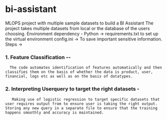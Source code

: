 # bi-assistant
MLOPS project with multiple sample datasets to build a BI Assistant
The project takes multiple datasets from local or the database of the users choosing. 
Environment dependency - 
  Python -> requirements.txt to set up the virtual environment
  config.ini -> To save important sensitive information. 
Steps -> 
  ### 1. Feature Classification --
      The code automates identification of features automatically and then classifies them on the basis of whether the data is product, user, financial, logs etc as well as on the basis of datatypes.  
  ### 2. Interpreting Userquery to target the right datasets -
       Making use of logistic regression to target specific datasets that user requires output from to ensure user is taking the right output. Storing any new query in a separate file to ensure that the training happens smoothly and accuracy is maintained. 
